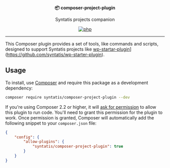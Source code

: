 <div align="center">
  <strong>📦 composer-project-plugin</strong>
  <p>Syntatis projects companion</p>
  
  [![php](https://github.com/syntatis/composer-project-plugin/actions/workflows/php.yml/badge.svg)](https://github.com/syntatis/composer-project-plugin/actions/workflows/php.yml)
  
</div>

---

This Composer plugin provides a set of tools, like commands and scripts, designed to support Syntatis projects like [wp-startar-plugin]([https)](https://github.com/syntatis/wp-starter-plugin).

## Usage

To install, use [Composer](https://getcomposer.org/) and require this package as a development dependency:

```bash
composer require syntatis/composer-project-plugin --dev
```

If you're using Composer 2.2 or higher, it will [ask for permission](https://blog.packagist.com/composer-2-2/#more-secure-plugin-execution) to allow this plugin to run code. You'll need to grant this permission for the plugin to work. Once permission is granted, Composer will automatically add the following snippet to your `composer.json` file:

```json
{
	"config": {
		"allow-plugins": {
			"syntatis/composer-project-plugin": true
		}
	}
}
```
